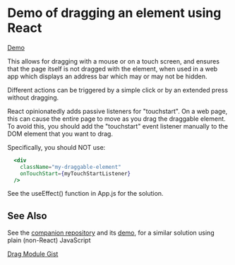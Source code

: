 # Demo of dragging an element using React

[Demo](https://blackslate.github.io/draggable-react/)

This allows for dragging with a mouse or on a touch screen, and ensures that the page itself is not dragged with the element, when used in a web app which displays an address bar which may or may not be hidden.

Different actions can be triggered by a simple click or by an extended press without dragging.

React opinionatedly adds passive listeners for "touchstart". On a web page, this can cause the entire page to move as you drag the draggable element. To avoid this, you should add the "touchstart" event listener manually to the DOM element that you want to drag.

Specifically, you should NOT use:

```jsx
  <div
    className="my-draggable-element"
    onTouchStart={myTouchStartListener}
  />
```

See the useEffect() function in App.js for the solution.

## See Also
See the [companion repository](https://github.com/blackslate/draggable) and its [demo](https://blackslate.github.io/draggable/), for a similar solution using plain (non-React) JavaScript

[Drag Module Gist](https://gist.github.com/blackslate/6f77d3acd2edc2a286cff6d607cf3ce8)
